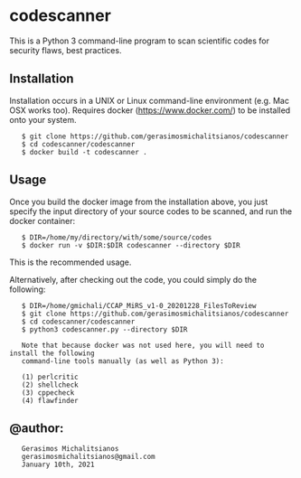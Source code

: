 # codescanner

This is a Python 3 command-line program to scan scientific codes for security flaws, best practices.
     
## Installation

Installation occurs in a UNIX or Linux command-line environment (e.g. Mac OSX works too).
Requires docker (https://www.docker.com/) to be installed onto your system.
 
       $ git clone https://github.com/gerasimosmichalitsianos/codescanner
       $ cd codescanner/codescanner
       $ docker build -t codescanner .
       
## Usage

Once you build the docker image from the installation above, you just specify the
input directory of your source codes to be scanned, and run the docker container:
       
       $ DIR=/home/my/directory/with/some/source/codes
       $ docker run -v $DIR:$DIR codescanner --directory $DIR
       
This is the recommended usage.
       
Alternatively, after checking out the code, you could simply do the following:
 
       $ DIR=/home/gmichali/CCAP_MiRS_v1-0_20201228_FilesToReview
       $ git clone https://github.com/gerasimosmichalitsianos/codescanner
       $ cd codescanner/codescanner
       $ python3 codescanner.py --directory $DIR
       
       Note that because docker was not used here, you will need to install the following 
       command-line tools manually (as well as Python 3):
       
       (1) perlcritic
       (2) shellcheck
       (3) cppecheck
       (4) flawfinder

## @author: 
       Gerasimos Michalitsianos
       gerasimosmichalitsianos@gmail.com
       January 10th, 2021
